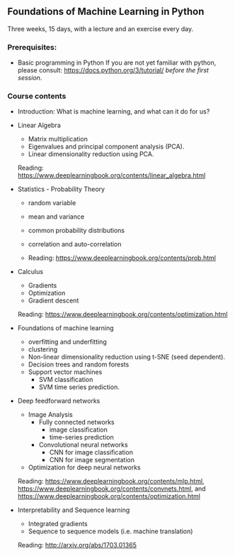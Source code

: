 ## Foundations of Machine Learning in Python
Three weeks, 15 days, with a lecture and an exercise every day.

### Prerequisites:
- Basic programming in Python
    If you are not yet familiar with python, please consult:
    https://docs.python.org/3/tutorial/
    *before the first session*.

### Course contents
- Introduction: What is machine learning, and what can it do for us?

- Linear Algebra
    - Matrix multiplication
    - Eigenvalues and principal component analysis (PCA).
    - Linear dimensionality reduction using PCA.

    Reading: https://www.deeplearningbook.org/contents/linear_algebra.html

- Statistics - Probability Theory
    - random variable
    - mean and variance
    - common probability distributions
    - correlation and auto-correlation

    - Reading: https://www.deeplearningbook.org/contents/prob.html

- Calculus 
    - Gradients
    - Optimization
    - Gradient descent

    Reading: https://www.deeplearningbook.org/contents/optimization.html

- Foundations of machine learning
    - overfitting and underfitting
    - clustering
    - Non-linear dimensionality reduction using t-SNE (seed dependent).
    - Decision trees and random forests
    - Support vector machines
        - SVM classification
        - SVM time series prediction.

- Deep feedforward networks
    - Image Analysis
        - Fully connected networks
            - image classification
            - time-series prediction
        - Convolutional neural networks
            - CNN for image classification
            - CNN for image segmentation
    - Optimization for deep neural networks

    Reading: https://www.deeplearningbook.org/contents/mlp.html,
    https://www.deeplearningbook.org/contents/convnets.html, and
    https://www.deeplearningbook.org/contents/optimization.html


- Interpretability and Sequence learning
    - Integrated gradients
    - Sequence to sequence models (i.e. machine translation)

    Reading: http://arxiv.org/abs/1703.01365

